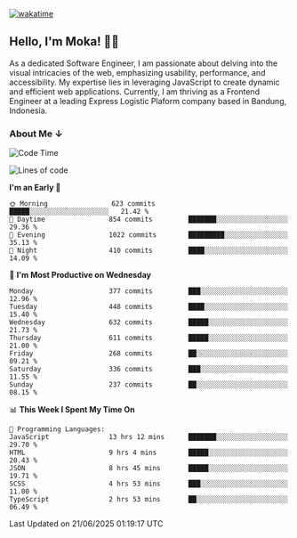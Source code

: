 [![wakatime](https://wakatime.com/badge/user/af9abd23-dba3-4dbe-973c-b045a9417a55.svg?style=social)](https://wakatime.com/@af9abd23-dba3-4dbe-973c-b045a9417a55)
## Hello, I'm Moka! 👋🏼


As a dedicated Software Engineer, I am passionate about delving into the visual intricacies of the web, emphasizing usability, performance, and accessibility. My expertise lies in leveraging JavaScript to create dynamic and efficient web applications. Currently, I am thriving as a Frontend Engineer at a leading Express Logistic Plaform company based in Bandung, Indonesia.

### About Me ↓

<!--START_SECTION:waka-->
![Code Time](http://img.shields.io/badge/Code%20Time-12%2C251%20hrs%208%20mins-blue)

![Lines of code](https://img.shields.io/badge/From%20Hello%20World%20I%27ve%20Written-5.6%20million%20lines%20of%20code-blue)

**I'm an Early 🐤** 

```text
🌞 Morning                623 commits         █████░░░░░░░░░░░░░░░░░░░░   21.42 % 
🌆 Daytime                854 commits         ███████░░░░░░░░░░░░░░░░░░   29.36 % 
🌃 Evening                1022 commits        █████████░░░░░░░░░░░░░░░░   35.13 % 
🌙 Night                  410 commits         ████░░░░░░░░░░░░░░░░░░░░░   14.09 % 
```
📅 **I'm Most Productive on Wednesday** 

```text
Monday                   377 commits         ███░░░░░░░░░░░░░░░░░░░░░░   12.96 % 
Tuesday                  448 commits         ████░░░░░░░░░░░░░░░░░░░░░   15.40 % 
Wednesday                632 commits         █████░░░░░░░░░░░░░░░░░░░░   21.73 % 
Thursday                 611 commits         █████░░░░░░░░░░░░░░░░░░░░   21.00 % 
Friday                   268 commits         ██░░░░░░░░░░░░░░░░░░░░░░░   09.21 % 
Saturday                 336 commits         ███░░░░░░░░░░░░░░░░░░░░░░   11.55 % 
Sunday                   237 commits         ██░░░░░░░░░░░░░░░░░░░░░░░   08.15 % 
```


📊 **This Week I Spent My Time On** 

```text
💬 Programming Languages: 
JavaScript               13 hrs 12 mins      ███████░░░░░░░░░░░░░░░░░░   29.70 % 
HTML                     9 hrs 4 mins        █████░░░░░░░░░░░░░░░░░░░░   20.43 % 
JSON                     8 hrs 45 mins       █████░░░░░░░░░░░░░░░░░░░░   19.71 % 
SCSS                     4 hrs 53 mins       ███░░░░░░░░░░░░░░░░░░░░░░   11.00 % 
TypeScript               2 hrs 53 mins       ██░░░░░░░░░░░░░░░░░░░░░░░   06.49 % 
```


 Last Updated on 21/06/2025 01:19:17 UTC
<!--END_SECTION:waka-->
